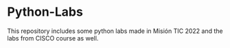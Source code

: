 # Python-Labs

This repository includes some python labs made in Misión TIC 2022 and the labs from CISCO course as well.
